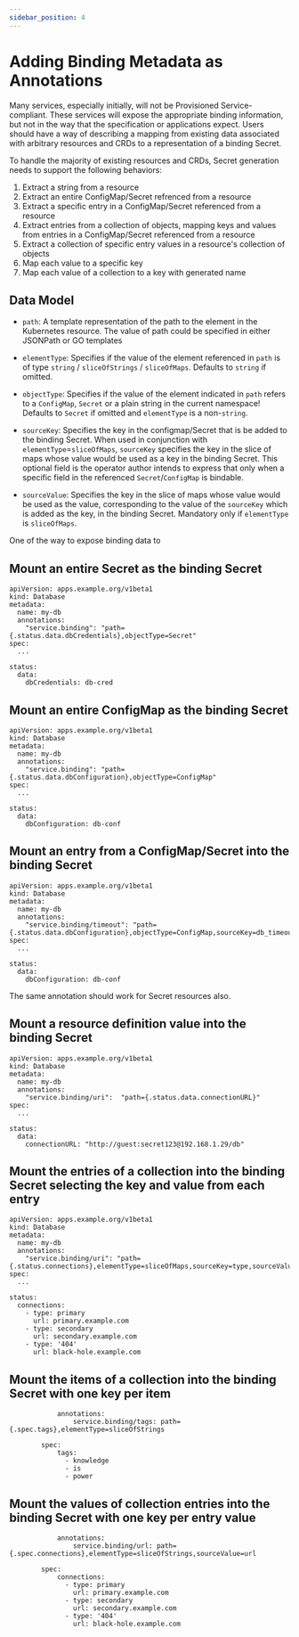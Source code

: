 ```yaml
---
sidebar_position: 4
---
```


# Adding Binding Metadata as Annotations

Many services, especially initially, will not be Provisioned Service-compliant.
These services will expose the appropriate binding information, but not in the
way that the specification or applications expect.  Users should have a way of
describing a mapping from existing data associated with arbitrary resources and
CRDs to a representation of a binding Secret.

To handle the majority of existing resources and CRDs, Secret generation needs
to support the following behaviors:

1. Extract a string from a resource
2. Extract an entire ConfigMap/Secret refrenced from a resource
3. Extract a specific entry in a ConfigMap/Secret referenced from a resource
4. Extract entries from a collection of objects, mapping keys and values from entries in a ConfigMap/Secret referenced from a resource
5. Extract a collection of specific entry values in a resource's collection of objects
6. Map each value to a specific key
7. Map each value of a collection to a key with generated name

## Data Model

* `path`: A template representation of the path to the element in the Kubernetes resource. The value of path could be specified in either JSONPath or GO templates
* `elementType`: Specifies if the value of the element referenced in `path` is of type `string` / `sliceOfStrings` / `sliceOfMaps`. Defaults to `string` if omitted.

* `objectType`: Specifies if the value of the element indicated in `path` refers to a `ConfigMap`, `Secret` or a plain string in the current namespace!  Defaults to `Secret` if omitted and `elementType` is a non-`string`.

* `sourceKey`: Specifies the key in the configmap/Secret that is be added to the binding Secret. When used in conjunction with `elementType`=`sliceOfMaps`, `sourceKey` specifies the key in the slice of maps whose value would be used as a key in the binding Secret. This optional field is the operator author intends to express that only when a specific field in the referenced `Secret`/`ConfigMap` is bindable.

* `sourceValue`: Specifies the key in the slice of maps whose value would be used as the value, corresponding to the value of the `sourceKey` which is added as the key, in the binding Secret. Mandatory only if `elementType` is `sliceOfMaps`.


One of the way to expose binding data to 

## Mount an entire Secret as the binding Secret

```
apiVersion: apps.example.org/v1beta1
kind: Database
metadata:
  name: my-db
  annotations:
    "service.binding": "path={.status.data.dbCredentials},objectType=Secret"
spec:
  ...
  
status:
  data:
    dbCredentials: db-cred
```

## Mount an entire ConfigMap as the binding Secret

```
apiVersion: apps.example.org/v1beta1
kind: Database
metadata:
  name: my-db
  annotations:
    "service.binding": "path={.status.data.dbConfiguration},objectType=ConfigMap"
spec:
  ...
  
status:
  data:
    dbConfiguration: db-conf
```

## Mount an entry from a ConfigMap/Secret into the binding Secret

```
apiVersion: apps.example.org/v1beta1
kind: Database
metadata:
  name: my-db
  annotations:
    "service.binding/timeout": "path={.status.data.dbConfiguration},objectType=ConfigMap,sourceKey=db_timeout"
spec:
  ...
  
status:
  data:
    dbConfiguration: db-conf
```

The same annotation should work for Secret resources also.

## Mount a resource definition value into the binding Secret

```
apiVersion: apps.example.org/v1beta1
kind: Database
metadata:
  name: my-db
  annotations:
    "service.binding/uri":  "path={.status.data.connectionURL}"
spec:
  ...
  
status:
  data:
    connectionURL: "http://guest:secret123@192.168.1.29/db"
```

## Mount the entries of a collection into the binding Secret selecting the key and value from each entry

```
apiVersion: apps.example.org/v1beta1
kind: Database
metadata:
  name: my-db
  annotations:
    "service.binding/uri": "path={.status.connections},elementType=sliceOfMaps,sourceKey=type,sourceValue=url"
spec:
  ...
  
status:
  connections:
    - type: primary
      url: primary.example.com
    - type: secondary
      url: secondary.example.com
    - type: '404'
      url: black-hole.example.com
```

## Mount the items of a collection into the binding Secret with one key per item

                annotations:
                    service.binding/tags: path={.spec.tags},elementType=sliceOfStrings

            spec:
                tags:
                  - knowledge
                  - is
                  - power


## Mount the values of collection entries into the binding Secret with one key per entry value

                annotations:
                    service.binding/url: path={.spec.connections},elementType=sliceOfStrings,sourceValue=url

            spec:
                connections:
                  - type: primary
                    url: primary.example.com
                  - type: secondary
                    url: secondary.example.com
                  - type: '404'
                    url: black-hole.example.com
